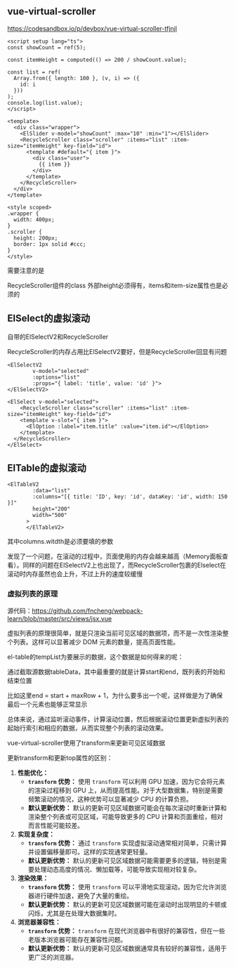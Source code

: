 ## vue-virtual-scroller

https://codesandbox.io/p/devbox/vue-virtual-scroller-tfjnjl

```vue
<script setup lang="ts">
const showCount = ref(5);

const itemHeight = computed(() => 200 / showCount.value);

const list = ref(
  Array.from({ length: 100 }, (v, i) => ({
    id: i
  }))
);
console.log(list.value);
</script>

<template>
  <div class="wrapper">
    <ElSlider v-model="showCount" :max="10" :min="1"></ElSlider>
    <RecycleScroller class="scroller" :items="list" :item-size="itemHeight" key-field="id">
      <template #default="{ item }">
        <div class="user">
          {{ item }}
        </div>
      </template>
    </RecycleScroller>
  </div>
</template>

<style scoped>
.wrapper {
  width: 400px;
}
.scroller {
  height: 200px;
  border: 1px solid #ccc;
}
</style>
```

需要注意的是

RecycleScroller组件的class 外部height必须得有，items和item-size属性也是必须的

## ElSelect的虚拟滚动

自带的ElSelectV2和RecycleScroller

RecycleScroller的内存占用比ElSelectV2要好，但是RecycleScroller回显有问题

```vue
<ElSelectV2
        v-model="selected"
        :options="list"
        :props="{ label: 'title', value: 'id' }">
</ElSelectV2>

<ElSelect v-model="selected">
	<RecycleScroller class="scroller" :items="list" :item-size="itemHeight" key-field="id">
    <template v-slot="{ item }">
      <ElOption :label="item.title" :value="item.id"></ElOption>
    </template>
  </RecycleScroller>
</ElSelect>
```

## ElTable的虚拟滚动

```vue
<ElTableV2
        :data="list"
        :columns="[{ title: 'ID', key: 'id', dataKey: 'id', width: 150 }]"
        height="200"
        width="500"
      >
      </ElTableV2>
```

其中columns.witdth是必须要填的参数

发现了一个问题，在滚动的过程中，页面使用的内存会越来越高（Memory面板查看）。同样的问题在ElSelectV2上也出现了，而RecycleScroller包裹的Elselect在滚动时内存虽然也会上升，不过上升的速度较缓慢



### 虚拟列表的原理

源代码：https://github.com/fncheng/webpack-learn/blob/master/src/views/jsx.vue

虚拟列表的原理很简单，就是只渲染当前可见区域的数据项，而不是一次性渲染整个列表。这样可以显著减少 DOM 元素的数量，提高页面性能。

el-table的tempList为要展示的数据，这个数据是如何得来的呢：

通过截取源数据tableData，其中最重要的就是计算start和end，既列表的开始和结束位置

比如这里end = start + maxRow + 1，为什么要多出一个呢，这样做是为了确保最后一个元素也能够正常显示



总体来说，通过监听滚动事件，计算滚动位置，然后根据滚动位置更新虚拟列表的起始行索引和相应的数据，从而实现整个列表的滚动效果。



vue-virtual-scroller使用了transform来更新可见区域数据

更新transform和更新top属性的区别：

1. **性能优化：**
   - **`transform` 优势：** 使用 `transform` 可以利用 GPU 加速，因为它会将元素的渲染过程移到 GPU 上，从而提高性能。对于大型数据集，特别是需要频繁滚动的情况，这种优势可以显著减少 CPU 的计算负担。
   - **默认更新优势：** 默认的更新可见区域数据可能会在每次滚动时重新计算和渲染整个列表或可见区域，可能导致更多的 CPU 计算和页面重绘，相对而言性能可能较差。
2. **实现复杂度：**
   - **`transform` 优势：** 通过 `transform` 实现虚拟滚动通常相对简单，只需计算并设置偏移量即可。这样的实现通常更轻量。
   - **默认更新优势：** 默认的更新可见区域数据可能需要更多的逻辑，特别是需要处理动态高度的情况、懒加载等，可能导致实现相对较复杂。
3. **渲染效果：**
   - **`transform` 优势：** 使用 `transform` 可以平滑地实现滚动，因为它允许浏览器进行硬件加速，避免了大量的重绘。
   - **默认更新优势：** 默认的更新可见区域数据可能在滚动时出现明显的卡顿或闪烁，尤其是在处理大数据集时。
4. **浏览器兼容性：**
   - **`transform` 优势：** `transform` 在现代浏览器中有很好的兼容性，但在一些老版本浏览器可能存在兼容性问题。
   - **默认更新优势：** 默认的更新可见区域数据通常具有较好的兼容性，适用于更广泛的浏览器。